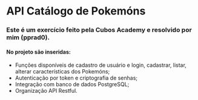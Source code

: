 # API Catálogo de Pokemóns 

### Este é um exercício feito pela Cubos Academy e resolvido por mim (pprad0).

#### No projeto são inseridas:
  - Funções disponíveis de cadastro de usuário e login, cadastrar, listar, alterar características dos Pokemóns;  <br>
  - Autenticação por token e criptografia de senhas; <br>
  - Integração com banco de dados PostgreSQL; <br>
  - Organização API Restful. <br>
